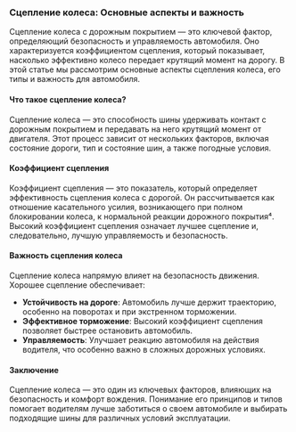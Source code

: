 ### Сцепление колеса: Основные аспекты и важность
Сцепление колеса с дорожным покрытием — это ключевой фактор, определяющий 
безопасность и управляемость автомобиля. Оно характеризуется коэффициентом 
сцепления, который показывает, насколько эффективно колесо передает 
крутящий момент на дорогу. В этой статье мы рассмотрим основные аспекты 
сцепления колеса, его типы и важность для автомобиля.

#### Что такое сцепление колеса?
Сцепление колеса — это способность шины удерживать контакт с дорожным 
покрытием и передавать на него крутящий момент от двигателя. Этот процесс 
зависит от нескольких факторов, включая состояние дороги, тип и состояние 
шин, а также погодные условия.

#### Коэффициент сцепления
Коэффициент сцепления — это показатель, который определяет эффективность 
сцепления колеса с дорогой. Он рассчитывается как отношение касательного 
усилия, возникающего при полном блокировании колеса, к нормальной реакции 
дорожного покрытия⁴. Высокий коэффициент сцепления означает лучшее 
сцепление и, следовательно, лучшую управляемость и безопасность.

#### Важность сцепления колеса
Сцепление колеса напрямую влияет на безопасность движения. Хорошее 
сцепление обеспечивает:
- **Устойчивость на дороге**: Автомобиль лучше держит траекторию, особенно на поворотах и при экстренном торможении.
- **Эффективное торможение**: Высокий коэффициент сцепления позволяет быстрее остановить автомобиль.
- **Управляемость**: Улучшает реакцию автомобиля на действия водителя, что особенно важно в сложных дорожных условиях.

#### Заключение
Сцепление колеса — это один из ключевых факторов, влияющих на безопасность 
и комфорт вождения. Понимание его принципов и типов помогает водителям 
лучше заботиться о своем автомобиле и выбирать подходящие шины для 
различных условий эксплуатации.

